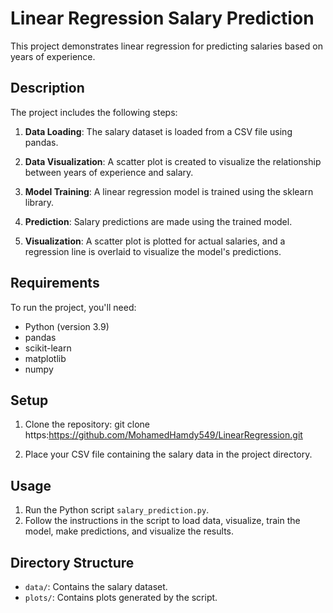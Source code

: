 # Linear Regression Salary Prediction

This project demonstrates linear regression for predicting salaries based on years of experience.

## Description

The project includes the following steps:

1. **Data Loading**: The salary dataset is loaded from a CSV file using pandas.

2. **Data Visualization**: A scatter plot is created to visualize the relationship between years of experience and salary.

3. **Model Training**: A linear regression model is trained using the sklearn library.

4. **Prediction**: Salary predictions are made using the trained model.

5. **Visualization**: A scatter plot is plotted for actual salaries, and a regression line is overlaid to visualize the model's predictions.

## Requirements

To run the project, you'll need:

- Python (version 3.9)
- pandas 
- scikit-learn 
- matplotlib 
- numpy 

## Setup

1. Clone the repository:
git clone https:https://github.com/MohamedHamdy549/LinearRegression.git

3. Place your CSV file containing the salary data in the project directory.

## Usage

1. Run the Python script `salary_prediction.py`.
2. Follow the instructions in the script to load data, visualize, train the model, make predictions, and visualize the results.

## Directory Structure

- `data/`: Contains the salary dataset.
- `plots/`: Contains plots generated by the script.
